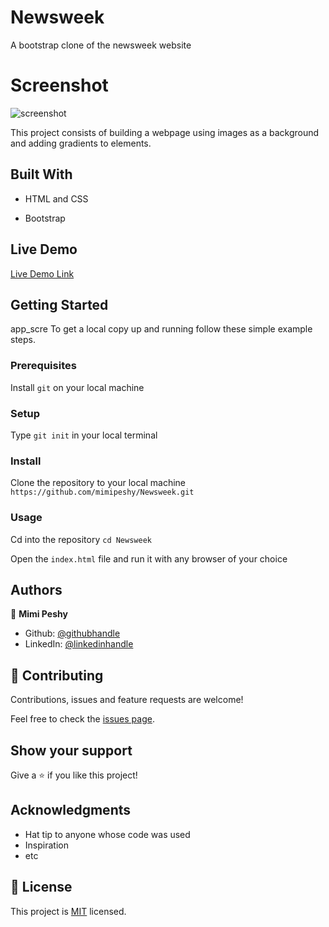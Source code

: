# Newsweek
A bootstrap clone of the newsweek website

# Screenshot

![screenshot](./screenshot.PNG)


This project consists of building a webpage using images as a background and adding gradients to elements.

## Built With

- HTML and CSS

- Bootstrap

## Live Demo

[Live Demo Link](https://mimipeshy.github.io/Newsweek/)


## Getting Started
app_scre
To get a local copy up and running follow these simple example steps.

### Prerequisites

Install `git` on your local machine

### Setup

Type `git init` in your local terminal

### Install

Clone the repository to your local machine `https://github.com/mimipeshy/Newsweek.git ` 

### Usage

Cd into the repository `cd Newsweek`

Open the `index.html` file and run it with any browser of your choice


## Authors

👤 **Mimi Peshy**

- Github: [@githubhandle](https://github.com/mimipeshy)
- LinkedIn: [@linkedinhandle](https://www.linkedin.com/in/peris-ndanu-405083193/)


## 🤝 Contributing

Contributions, issues and feature requests are welcome!

Feel free to check the [issues page](issues/).

## Show your support

Give a ⭐️ if you like this project!

## Acknowledgments

- Hat tip to anyone whose code was used
- Inspiration
- etc

## 📝 License

This project is [MIT](lic.url) licensed.
